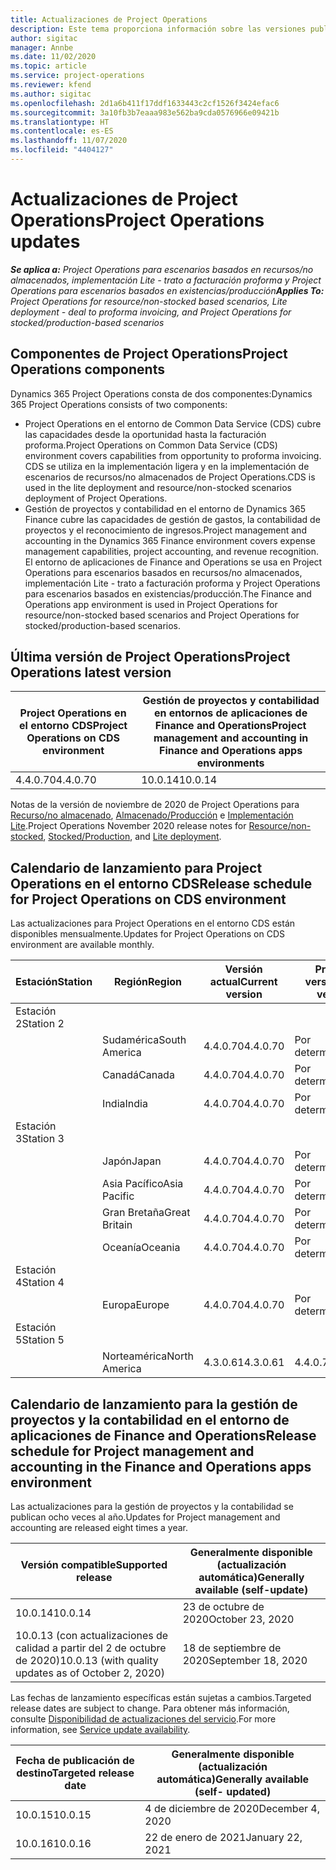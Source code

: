 ```yaml
---
title: Actualizaciones de Project Operations
description: Este tema proporciona información sobre las versiones publicadas de Dynamics 365 Project Operations.
author: sigitac
manager: Annbe
ms.date: 11/02/2020
ms.topic: article
ms.service: project-operations
ms.reviewer: kfend
ms.author: sigitac
ms.openlocfilehash: 2d1a6b411f17ddf1633443c2cf1526f3424efac6
ms.sourcegitcommit: 3a10fb3b7eaaa983e562ba9cda0576966e09421b
ms.translationtype: HT
ms.contentlocale: es-ES
ms.lasthandoff: 11/07/2020
ms.locfileid: "4404127"
---
```

# <a name="project-operations-updates"></a><span data-ttu-id="d3e98-103">Actualizaciones de Project Operations</span><span class="sxs-lookup"><span data-stu-id="d3e98-103">Project Operations updates</span></span>

<span data-ttu-id="d3e98-104">_**Se aplica a:** Project Operations para escenarios basados en recursos/no almacenados, implementación Lite - trato a facturación proforma y Project Operations para escenarios basados en existencias/producción_</span><span class="sxs-lookup"><span data-stu-id="d3e98-104">_**Applies To:** Project Operations for resource/non-stocked based scenarios, Lite deployment - deal to proforma invoicing, and Project Operations for stocked/production-based scenarios_</span></span>

## <a name="project-operations-components"></a><span data-ttu-id="d3e98-105">Componentes de Project Operations</span><span class="sxs-lookup"><span data-stu-id="d3e98-105">Project Operations components</span></span>

<span data-ttu-id="d3e98-106">Dynamics 365 Project Operations consta de dos componentes:</span><span class="sxs-lookup"><span data-stu-id="d3e98-106">Dynamics 365 Project Operations consists of two components:</span></span>

- <span data-ttu-id="d3e98-107">Project Operations en el entorno de Common Data Service (CDS) cubre las capacidades desde la oportunidad hasta la facturación proforma.</span><span class="sxs-lookup"><span data-stu-id="d3e98-107">Project Operations on Common Data Service (CDS) environment covers capabilities from opportunity to proforma invoicing.</span></span> <span data-ttu-id="d3e98-108">CDS se utiliza en la implementación ligera y en la implementación de escenarios de recursos/no almacenados de Project Operations.</span><span class="sxs-lookup"><span data-stu-id="d3e98-108">CDS is used in the lite deployment and resource/non-stocked scenarios deployment of Project Operations.</span></span>
- <span data-ttu-id="d3e98-109">Gestión de proyectos y contabilidad en el entorno de Dynamics 365 Finance cubre las capacidades de gestión de gastos, la contabilidad de proyectos y el reconocimiento de ingresos.</span><span class="sxs-lookup"><span data-stu-id="d3e98-109">Project management and accounting in the Dynamics 365 Finance environment covers expense management capabilities, project accounting, and revenue recognition.</span></span> <span data-ttu-id="d3e98-110">El entorno de aplicaciones de Finance and Operations se usa en Project Operations para escenarios basados en recursos/no almacenados, implementación Lite - trato a facturación proforma y Project Operations para escenarios basados en existencias/producción.</span><span class="sxs-lookup"><span data-stu-id="d3e98-110">The Finance and Operations app environment is used in Project Operations for resource/non-stocked based scenarios and Project Operations for stocked/production-based scenarios.</span></span>

## <a name="project-operations-latest-version"></a><span data-ttu-id="d3e98-111">Última versión de Project Operations</span><span class="sxs-lookup"><span data-stu-id="d3e98-111">Project Operations latest version</span></span>

| <span data-ttu-id="d3e98-112">Project Operations en el entorno CDS</span><span class="sxs-lookup"><span data-stu-id="d3e98-112">Project Operations on CDS environment</span></span> | <span data-ttu-id="d3e98-113">Gestión de proyectos y contabilidad en entornos de aplicaciones de Finance and Operations</span><span class="sxs-lookup"><span data-stu-id="d3e98-113">Project management and accounting in Finance and Operations apps environments</span></span> |
| --- | --- |
| <span data-ttu-id="d3e98-114">4.4.0.70</span><span class="sxs-lookup"><span data-stu-id="d3e98-114">4.4.0.70</span></span> | <span data-ttu-id="d3e98-115">10.0.14</span><span class="sxs-lookup"><span data-stu-id="d3e98-115">10.0.14</span></span> |

<span data-ttu-id="d3e98-116">Notas de la versión de noviembre de 2020 de Project Operations para [Recurso/no almacenado](whats-new-nov-2020-resource-based.md), [Almacenado/Producción](../prod-pma/whats-new/whats-new-nov-2020-production-based.md) e [Implementación Lite](../pro/whats-new/whats-new-nov-2020-lite.md).</span><span class="sxs-lookup"><span data-stu-id="d3e98-116">Project Operations November 2020 release notes for [Resource/non-stocked](whats-new-nov-2020-resource-based.md), [Stocked/Production](../prod-pma/whats-new/whats-new-nov-2020-production-based.md), and [Lite deployment](../pro/whats-new/whats-new-nov-2020-lite.md).</span></span>

## <a name="release-schedule-for-project-operations-on-cds-environment"></a><span data-ttu-id="d3e98-117">Calendario de lanzamiento para Project Operations en el entorno CDS</span><span class="sxs-lookup"><span data-stu-id="d3e98-117">Release schedule for Project Operations on CDS environment</span></span>

<span data-ttu-id="d3e98-118">Las actualizaciones para Project Operations en el entorno CDS están disponibles mensualmente.</span><span class="sxs-lookup"><span data-stu-id="d3e98-118">Updates for Project Operations on CDS environment are available monthly.</span></span> 

| <span data-ttu-id="d3e98-119">Estación</span><span class="sxs-lookup"><span data-stu-id="d3e98-119">Station</span></span>   | <span data-ttu-id="d3e98-120">Región</span><span class="sxs-lookup"><span data-stu-id="d3e98-120">Region</span></span>        | <span data-ttu-id="d3e98-121">Versión actual</span><span class="sxs-lookup"><span data-stu-id="d3e98-121">Current version</span></span> | <span data-ttu-id="d3e98-122">Próxima versión</span><span class="sxs-lookup"><span data-stu-id="d3e98-122">Next version</span></span> | <span data-ttu-id="d3e98-123">Generalmente disponible</span><span class="sxs-lookup"><span data-stu-id="d3e98-123">Generally available</span></span> |
|-----------|---------------|-----------------|--------------|---------------------|
| <span data-ttu-id="d3e98-124">Estación 2</span><span class="sxs-lookup"><span data-stu-id="d3e98-124">Station 2</span></span> |   &nbsp;      |    &nbsp;       | &nbsp;       |      &nbsp;         |
|   &nbsp;  | <span data-ttu-id="d3e98-125">Sudamérica</span><span class="sxs-lookup"><span data-stu-id="d3e98-125">South America</span></span> |  <span data-ttu-id="d3e98-126">4.4.0.70</span><span class="sxs-lookup"><span data-stu-id="d3e98-126">4.4.0.70</span></span>       | <span data-ttu-id="d3e98-127">Por determinar</span><span class="sxs-lookup"><span data-stu-id="d3e98-127">TBD</span></span>     | <span data-ttu-id="d3e98-128">20-Nov-20</span><span class="sxs-lookup"><span data-stu-id="d3e98-128">20-Nov-20</span></span>           |
|    &nbsp; | <span data-ttu-id="d3e98-129">Canadá</span><span class="sxs-lookup"><span data-stu-id="d3e98-129">Canada</span></span>        |  <span data-ttu-id="d3e98-130">4.4.0.70</span><span class="sxs-lookup"><span data-stu-id="d3e98-130">4.4.0.70</span></span>       | <span data-ttu-id="d3e98-131">Por determinar</span><span class="sxs-lookup"><span data-stu-id="d3e98-131">TBD</span></span>     | <span data-ttu-id="d3e98-132">20-Nov-20</span><span class="sxs-lookup"><span data-stu-id="d3e98-132">20-Nov-20</span></span>           |
|   &nbsp;  | <span data-ttu-id="d3e98-133">India</span><span class="sxs-lookup"><span data-stu-id="d3e98-133">India</span></span>         |  <span data-ttu-id="d3e98-134">4.4.0.70</span><span class="sxs-lookup"><span data-stu-id="d3e98-134">4.4.0.70</span></span>       | <span data-ttu-id="d3e98-135">Por determinar</span><span class="sxs-lookup"><span data-stu-id="d3e98-135">TBD</span></span>     | <span data-ttu-id="d3e98-136">20-Nov-20</span><span class="sxs-lookup"><span data-stu-id="d3e98-136">20-Nov-20</span></span>           |
| <span data-ttu-id="d3e98-137">Estación 3</span><span class="sxs-lookup"><span data-stu-id="d3e98-137">Station 3</span></span>  |      &nbsp;   |     &nbsp;      |     &nbsp;   |      &nbsp;         |
|   &nbsp;  | <span data-ttu-id="d3e98-138">Japón</span><span class="sxs-lookup"><span data-stu-id="d3e98-138">Japan</span></span>         |  <span data-ttu-id="d3e98-139">4.4.0.70</span><span class="sxs-lookup"><span data-stu-id="d3e98-139">4.4.0.70</span></span>       | <span data-ttu-id="d3e98-140">Por determinar</span><span class="sxs-lookup"><span data-stu-id="d3e98-140">TBD</span></span>     | <span data-ttu-id="d3e98-141">04-Dic-20</span><span class="sxs-lookup"><span data-stu-id="d3e98-141">04-Dec-20</span></span>           |
|   &nbsp;  | <span data-ttu-id="d3e98-142">Asia Pacífico</span><span class="sxs-lookup"><span data-stu-id="d3e98-142">Asia Pacific</span></span>  |  <span data-ttu-id="d3e98-143">4.4.0.70</span><span class="sxs-lookup"><span data-stu-id="d3e98-143">4.4.0.70</span></span>       | <span data-ttu-id="d3e98-144">Por determinar</span><span class="sxs-lookup"><span data-stu-id="d3e98-144">TBD</span></span>     | <span data-ttu-id="d3e98-145">04-Dec-20</span><span class="sxs-lookup"><span data-stu-id="d3e98-145">04-Dec-20</span></span>           |
|   &nbsp;  | <span data-ttu-id="d3e98-146">Gran Bretaña</span><span class="sxs-lookup"><span data-stu-id="d3e98-146">Great Britain</span></span> |  <span data-ttu-id="d3e98-147">4.4.0.70</span><span class="sxs-lookup"><span data-stu-id="d3e98-147">4.4.0.70</span></span>       | <span data-ttu-id="d3e98-148">Por determinar</span><span class="sxs-lookup"><span data-stu-id="d3e98-148">TBD</span></span>     | <span data-ttu-id="d3e98-149">04-Dec-20</span><span class="sxs-lookup"><span data-stu-id="d3e98-149">04-Dec-20</span></span>           |
|   &nbsp;  | <span data-ttu-id="d3e98-150">Oceanía</span><span class="sxs-lookup"><span data-stu-id="d3e98-150">Oceania</span></span>       |  <span data-ttu-id="d3e98-151">4.4.0.70</span><span class="sxs-lookup"><span data-stu-id="d3e98-151">4.4.0.70</span></span>       | <span data-ttu-id="d3e98-152">Por determinar</span><span class="sxs-lookup"><span data-stu-id="d3e98-152">TBD</span></span>     | <span data-ttu-id="d3e98-153">04-Dec-20</span><span class="sxs-lookup"><span data-stu-id="d3e98-153">04-Dec-20</span></span>           |
| <span data-ttu-id="d3e98-154">Estación 4</span><span class="sxs-lookup"><span data-stu-id="d3e98-154">Station 4</span></span> |     &nbsp;    |     &nbsp;      |     &nbsp;   |      &nbsp;         |
|   &nbsp;  | <span data-ttu-id="d3e98-155">Europa</span><span class="sxs-lookup"><span data-stu-id="d3e98-155">Europe</span></span>        |  <span data-ttu-id="d3e98-156">4.4.0.70</span><span class="sxs-lookup"><span data-stu-id="d3e98-156">4.4.0.70</span></span>       | <span data-ttu-id="d3e98-157">Por determinar</span><span class="sxs-lookup"><span data-stu-id="d3e98-157">TBD</span></span>     | <span data-ttu-id="d3e98-158">11-Dec-20</span><span class="sxs-lookup"><span data-stu-id="d3e98-158">11-Dec-20</span></span>           |
| <span data-ttu-id="d3e98-159">Estación 5</span><span class="sxs-lookup"><span data-stu-id="d3e98-159">Station 5</span></span> |     &nbsp;    |     &nbsp;      |     &nbsp;   |      &nbsp;         |
|   &nbsp;  | <span data-ttu-id="d3e98-160">Norteamérica</span><span class="sxs-lookup"><span data-stu-id="d3e98-160">North America</span></span> | <span data-ttu-id="d3e98-161">4.3.0.61</span><span class="sxs-lookup"><span data-stu-id="d3e98-161">4.3.0.61</span></span>        | <span data-ttu-id="d3e98-162">4.4.0.70</span><span class="sxs-lookup"><span data-stu-id="d3e98-162">4.4.0.70</span></span>     | <span data-ttu-id="d3e98-163">15-Nov-20</span><span class="sxs-lookup"><span data-stu-id="d3e98-163">15-Nov-20</span></span>           |

## <a name="release-schedule-for-project-management-and-accounting-in-the-finance-and-operations-apps-environment"></a><span data-ttu-id="d3e98-164">Calendario de lanzamiento para la gestión de proyectos y la contabilidad en el entorno de aplicaciones de Finance and Operations</span><span class="sxs-lookup"><span data-stu-id="d3e98-164">Release schedule for Project management and accounting in the Finance and Operations apps environment</span></span>

<span data-ttu-id="d3e98-165">Las actualizaciones para la gestión de proyectos y la contabilidad se publican ocho veces al año.</span><span class="sxs-lookup"><span data-stu-id="d3e98-165">Updates for Project management and accounting are released eight times a year.</span></span>

| <span data-ttu-id="d3e98-166">Versión compatible</span><span class="sxs-lookup"><span data-stu-id="d3e98-166">Supported release</span></span> | <span data-ttu-id="d3e98-167">Generalmente disponible (actualización automática)</span><span class="sxs-lookup"><span data-stu-id="d3e98-167">Generally available (self-update)</span></span> |
| --- | --- |
| <span data-ttu-id="d3e98-168">10.0.14</span><span class="sxs-lookup"><span data-stu-id="d3e98-168">10.0.14</span></span> | <span data-ttu-id="d3e98-169">23 de octubre de 2020</span><span class="sxs-lookup"><span data-stu-id="d3e98-169">October 23, 2020</span></span> |
| <span data-ttu-id="d3e98-170">10.0.13 (con actualizaciones de calidad a partir del 2 de octubre de 2020)</span><span class="sxs-lookup"><span data-stu-id="d3e98-170">10.0.13 (with quality updates as of October 2, 2020)</span></span> | <span data-ttu-id="d3e98-171">18 de septiembre de 2020</span><span class="sxs-lookup"><span data-stu-id="d3e98-171">September 18, 2020</span></span> |

<span data-ttu-id="d3e98-172">Las fechas de lanzamiento específicas están sujetas a cambios.</span><span class="sxs-lookup"><span data-stu-id="d3e98-172">Targeted release dates are subject to change.</span></span> <span data-ttu-id="d3e98-173">Para obtener más información, consulte [Disponibilidad de actualizaciones del servicio](https://docs.microsoft.com/dynamics365/fin-ops-core/fin-ops/get-started/public-preview-releases?toc=/dynamics365/finance/toc.json).</span><span class="sxs-lookup"><span data-stu-id="d3e98-173">For more information, see [Service update availability](https://docs.microsoft.com/dynamics365/fin-ops-core/fin-ops/get-started/public-preview-releases?toc=/dynamics365/finance/toc.json).</span></span>

| <span data-ttu-id="d3e98-174">Fecha de publicación de destino</span><span class="sxs-lookup"><span data-stu-id="d3e98-174">Targeted release date</span></span> | <span data-ttu-id="d3e98-175">Generalmente disponible (actualización automática)</span><span class="sxs-lookup"><span data-stu-id="d3e98-175">Generally available (self- updated)</span></span> |
| --- | --- |
| <span data-ttu-id="d3e98-176">10.0.15</span><span class="sxs-lookup"><span data-stu-id="d3e98-176">10.0.15</span></span> | <span data-ttu-id="d3e98-177">4 de diciembre de 2020</span><span class="sxs-lookup"><span data-stu-id="d3e98-177">December 4, 2020</span></span> |
| <span data-ttu-id="d3e98-178">10.0.16</span><span class="sxs-lookup"><span data-stu-id="d3e98-178">10.0.16</span></span> | <span data-ttu-id="d3e98-179">22 de enero de 2021</span><span class="sxs-lookup"><span data-stu-id="d3e98-179">January 22, 2021</span></span> |

